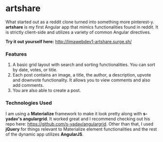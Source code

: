 # artshare

What started out as a reddit clone turned into something more pinterest-y. **artshare** is my first Angular app that mimics functionalities found in reddit. It is strictly client-side and utilizes a variety of common Angular directives.

**Try it out yourself here:** http://limawebdev1-artshare.surge.sh/

### Features
1. A basic grid layout with search and sorting functionalities. You can sort by date, votes, or title.
2. Each post contains an image, a title, the author, a description, upvote and downvote functionality. It allows you to view comments and also add comments.
3. You are also able to create a post.

### Technologies Used
I am using a **Materialize** framework to make it look pretty along with **s-yadav's angulargrid**. It worked great and I recommend checking out his repo here: https://github.com/s-yadav/angulargrid. Other than that, I used **jQuery** for things relevant to Materialize element functionalities and the rest of the dynamic app utilizes **AngularJS**.
